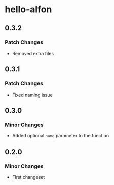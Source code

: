 # hello-alfon

## 0.3.2

### Patch Changes

- Removed extra files

## 0.3.1

### Patch Changes

- Fixed naming issue

## 0.3.0

### Minor Changes

- Added optional `name` parameter to the function

## 0.2.0

### Minor Changes

- First changeset
